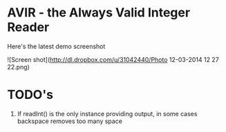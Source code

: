 AVIR - the Always Valid Integer Reader
======================================

Here's the latest demo screenshot

![Screen shot](http://dl.dropbox.com/u/31042440/Photo 12-03-2014 12 27 22.png)

# TODO's

1. If readInt() is the only instance providing output, in some cases backspace removes too many space
